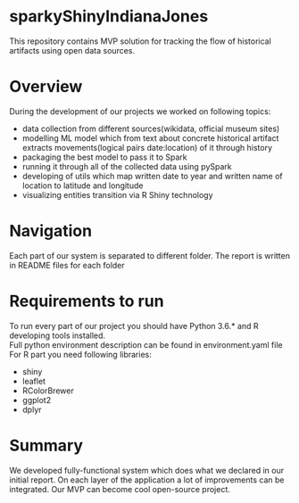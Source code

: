 # sparkyShinyIndianaJones

This repository contains MVP solution for tracking the flow of historical artifacts using open data sources.

# Overview

During the development of our projects we worked on following topics:
 - data collection from different sources(wikidata, official museum sites)
 - modelling ML model which from text about concrete historical artifact extracts movements(logical pairs date:location) of it through history
 - packaging the best model to pass it to Spark
 - running it through all of the collected data using pySpark
 - developing of utils which map written date to year and written name of location to latitude and longitude
 - visualizing entities transition via R Shiny technology

# Navigation

Each part of our system is separated to different folder. The report is written in README files for each folder

# Requirements to run
  To run every part of our project you should have Python 3.6.* and R developing tools installed.
  <br>
  Full python environment description can be found in environment.yaml file
  <br>
  For R part you need following libraries:
  - shiny
  - leaflet
  - RColorBrewer
  - ggplot2
  - dplyr
    
# Summary
We developed fully-functional system which does what we declared in our initial report. 
On each layer of the application a lot of improvements can be integrated. 
Our MVP can become cool open-source project.
